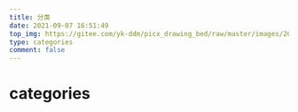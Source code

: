 ```yaml
---
title: 分类
date: 2021-09-07 16:51:49
top_img: https://gitee.com/yk-ddm/picx_drawing_bed/raw/master/images/20210912205458.webp
type: categories
comment: false
---
```


# categories
